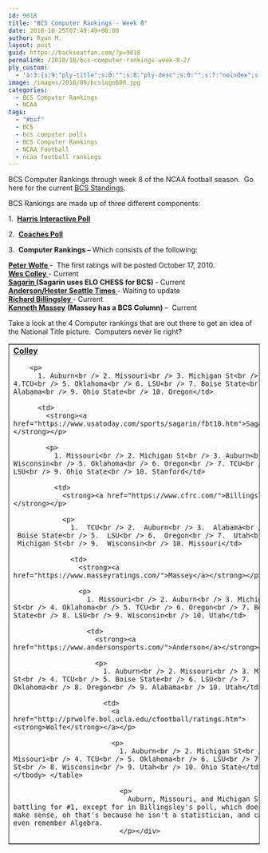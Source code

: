 ```yaml
---
id: 9018
title: "BCS Computer Rankings - Week 8"
date: 2010-10-25T07:49:49+00:00
author: Ryan M.
layout: post
guid: https://backseatfan.com/?p=9018
permalink: /2010/10/bcs-computer-rankings-week-8-2/
ply_custom:
  - 'a:3:{s:9:"ply-title";s:0:"";s:8:"ply-desc";s:0:"";s:7:"noindex";s:0:"";}'
image: /images/2010/09/bcslogo600.jpg
categories:
  - BCS Computer Rankings
  - NCAA
tags:
  - "#bsf"
  - BCS
  - bcs computer polls
  - BCS Computer Rankings
  - NCAA Football
  - ncaa football rankings
---
```


<div class="entry">
  <p>
    BCS Computer Rankings through week 8 of the NCAA football season.  Go here for the current <a href="https://backseatfan.com/2010/10/bcs-rankings-week-8-2/">BCS Standings</a>.
  </p>

  <p>
    BCS Rankings are made up of three different components:
  </p>

  <p>
    1.  <strong><a href="https://www.cbssports.com/collegefootball/polls/full/harris">Harris Interactive Poll</a></strong>
  </p>

  <p>
    2.  <strong><a href="http://espn.go.com/college-football/rankings/_/poll/2">Coaches Poll</a></strong>
  </p>

  <p>
    3.  <strong>Computer Rankings – </strong>Which consists of the following:
  </p>

  <p>
    <strong><a href="http://prwolfe.bol.ucla.edu/cfootball/ratings.htm">Peter Wolfe </a></strong>-  The first ratings will be posted October 17, 2010.<br /> <a href="https://www.colleyrankings.com/"><strong>Wes Colley</strong> </a>- Current<br /> <strong><a href="https://www.usatoday.com/sports/sagarin/fbt10.htm">Sagarin </a>(Sagarin uses ELO CHESS for BCS) </strong>- Current<br /> <strong><a href="https://www.andersonsports.com/">Anderson/Hester Seattle Times </a></strong>- Waiting to update<br /> <strong><a href="https://www.cfrc.com/">Richard Billingsley </a></strong>- Current<br /> <strong><a href="https://www.masseyratings.com/">Kenneth Massey</a></strong> <strong>(Massey has a BCS Column) </strong>–  Current
  </p>

  <p>
    Take a look at the 4 Computer rankings that are out there to get an idea of the National Title picture.  Computers never lie right?
  </p>

  <table border="1" cellspacing="0" cellpadding="4">
    <tr>
      <td>
        <strong><a href="https://www.colleyrankings.com/">Colley</a></strong></p>

        <p>
          1. Auburn<br /> 2. Missouri<br /> 3. Michigan St<br /> 4.TCU<br /> 5. Oklahoma<br /> 6. LSU<br /> 7. Boise State<br /> 8. Alabama<br /> 9. Ohio State<br /> 10. Oregon</td>

          <td>
            <strong><a href="https://www.usatoday.com/sports/sagarin/fbt10.htm">Sagarin</a></strong></p>

            <p>
              1. Missouri<br /> 2. Michigan St<br /> 3. Auburn<br /> 4. Wisconsin<br /> 5. Oklahoma<br /> 6. Oregon<br /> 7. TCU<br /> 8. LSU<br /> 9. Ohio State<br /> 10. Stanford</td>

              <td>
                <strong><a href="https://www.cfrc.com/">Billingsley</a></strong></p>

                <p>
                  1.  TCU<br /> 2.  Auburn<br /> 3.  Alabama<br /> 4.  Boise State<br /> 5.  LSU<br /> 6.  Oregon<br /> 7.  Utah<br /> 8.  Michigan St<br /> 9.  Wisconsin<br /> 10. Missouri</td>

                  <td>
                    <strong><a href="https://www.masseyratings.com/">Massey</a></strong></p>

                    <p>
                      1. Missouri<br /> 2. Auburn<br /> 3. Michigan St<br /> 4. Oklahoma<br /> 5. TCU<br /> 6. Oregon<br /> 7. Boise State<br /> 8. LSU<br /> 9. Wisconsin<br /> 10. Utah</td>

                      <td>
                        <strong><a href="https://www.andersonsports.com/">Anderson</a></strong></p>

                        <p>
                          1. Auburn<br /> 2. Missouri<br /> 3. Michigan St<br /> 4. TCU<br /> 5. Boise State<br /> 6. LSU<br /> 7. Oklahoma<br /> 8. Oregon<br /> 9. Alabama<br /> 10. Utah</td>

                          <td>
                            <a href="http://prwolfe.bol.ucla.edu/cfootball/ratings.htm"><strong>Wolfe</strong></a></p>

                            <p>
                              1. Auburn<br /> 2. Michigan St<br /> 3. Missouri<br /> 4. TCU<br /> 5. Oklahoma<br /> 6. LSU<br /> 7. Boise St<br /> 8. Wisconsin<br /> 9. Utah<br /> 10. Ohio State</td> </tr> </tbody> </table>

                              <p>
                                Auburn, Missouri, and Michigan St are battling for #1, except for in Billingsley's poll, which doesn't make sense, oh that's because he isn't a statistician, and can't even remember Algebra.
                              </p></div>
